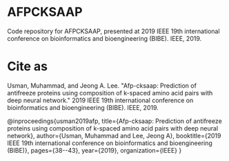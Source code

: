 # AFPCKSAAP
Code repository for AFPCKSAAP, presented at 2019 IEEE 19th international conference on bioinformatics and bioengineering (BIBE). IEEE, 2019.

# Cite as
Usman, Muhammad, and Jeong A. Lee. "Afp-cksaap: Prediction of antifreeze proteins using composition of k-spaced amino acid pairs with deep neural network." 2019 IEEE 19th international conference on bioinformatics and bioengineering (BIBE). IEEE, 2019.

@inproceedings{usman2019afp,
  title={Afp-cksaap: Prediction of antifreeze proteins using composition of k-spaced amino acid pairs with deep neural network},
  author={Usman, Muhammad and Lee, Jeong A},
  booktitle={2019 IEEE 19th international conference on bioinformatics and bioengineering (BIBE)},
  pages={38--43},
  year={2019},
  organization={IEEE}
}
